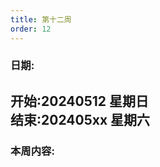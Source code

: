 ```yaml
---
title: 第十二周
order: 12
---
```


### 日期:  
**开始:20240512 星期日**  
**结束:202405xx 星期六**  
---

### 本周内容:  